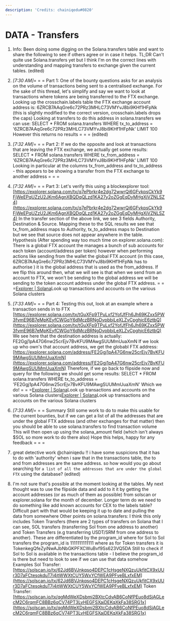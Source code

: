 ```yaml
---
description: 'Credits: chainiqedu#0820'
---
```


# DATA - Transfers



1. Info: Been doing some digging on the Solana.transfers table and want to share the following to see if others agree or in case it helps. TL;DR Can't quite use Solana.transfers yet but I think I'm on the correct lines with understanding and mapping transfers to exchange given the current tables. (edited)
2. _\[_7:30 AM_]_= = = Part 1: One of the bounty questions asks for an analysis on the volume of transactions being sent to a centralised exchange. For the sake of this thread, let's simplify and say we want to look at transactions where tokens are being transferred to the FTX exchange. Looking up the crosschain.labels table the FTX exchange account address is: 6ZRCB7AAqGre6c72PRz3MHLC73VMYvJ8bi9KHf1HFpNk (this is slightly modified to the correct version, crosschain.labels drops the caps) Looking at transfers to do this address in solana.transfers we can use: SELECT \* FROM solana.transfers WHERE tx\_to\_address = '6ZRCB7AAqGre6c72PRz3MHLC73VMYvJ8bi9KHf1HFpNk' LIMIT 100 However this returns no results = = = (edited)
3. _\[_7:32 AM_]_= = = Part 2: If we do the opposite and look at transactions that are leaving the FTX exchange, we actually get some results: SELECT \* FROM solana.transfers WHERE tx\_from\_address = '6ZRCB7AAqGre6c72PRz3MHLC73VMYvJ8bi9KHf1HFpNk' LIMIT 100 Looking in particular at the columns tx\_from\_address and tx\_to\_address - this appears to be showing a transfer from the FTX exchange to another address = = =
4. _\[_7:32 AM_]_= = = Part 3: Let's verify this using a blockexplorer tool: [https://explorer.solana.com/tx/q7ePbrkr4e2dg72wwrQi6GFvkpsCkYk9FjWeEPqUZzU2JKm6AgnXBQDqQLzd1KA27y2oZGgEqDyMHgXjVZNLSZ4](https://explorer.solana.com/tx/q7ePbrkr4e2dg72wwrQi6GFvkpsCkYk9FjWeEPqUZzU2JKm6AgnXBQDqQLzd1KA27y2oZGgEqDyMHgXjVZNLSZ4) In the transfer section of the above link, we see 3 fields Authority, Destination & Source. Mapping these to the SQL results we see that tx\_from\_address maps to Authority, tx\_to\_address maps to Destination but we see that source does not appear anywhere in the table. Hypothesis (After spending way too much time on explorer.solana.com): There is a global FTX account the manages a bunch of sub accounts for each token (account/address per token) however when performing actions like sending from the wallet the global FTX account (in this case, 6ZRCB7AAqGre6c72PRz3MHLC73VMYvJ8bi9KHf1HFpNk has to authorise ) it is the global address that is used as the from\_address. If we flip this around then, what we will see is that when we send from an account to FTX, we won't be sending to the global address we will be sending to the token account address under the global FTX address. = = =[Explorer | Solana](https://explorer.solana.com/tx/q7ePbrkr4e2dg72wwrQi6GFvkpsCkYk9FjWeEPqUZzU2JKm6AgnXBQDqQLzd1KA27y2oZGgEqDyMHgXjVZNLSZ4)Look up transactions and accounts on the various Solana clusters
5. _\[_7:33 AM_]_= = = Part 4: Testing this out, look at an example where a transaction sends in to FTX [https://explorer.solana.com/tx/tGuXFp9TPuLxf2YofJfFh6Jh69KZxx5PW3fvmE96B7eMpKEyfCWGqY6dMczBRNgDvpbbiLeXLZvCpghjcE6ztbQ](https://explorer.solana.com/tx/tGuXFp9TPuLxf2YofJfFh6Jh69KZxx5PW3fvmE96B7eMpKEyfCWGqY6dMczBRNgDvpbbiLeXLZvCpghjcE6ztbQ) We see here that the destination address is actually: FE2Ggj1pA47G6nw25crEjv7BvKFU9MAwgSUUMmUuaXmN If we look up who own's that account address, we get the globabl FTX address: [https://explorer.solana.com/address/FE2Ggj1pA47G6nw25crEjv7BvKFU9MAwgSUUMmUuaXmN](https://explorer.solana.com/address/FE2Ggj1pA47G6nw25crEjv7BvKFU9MAwgSUUMmUuaXmN) Therefore, if we go back to flipside now and query for the following we should get some results: SELECT \* FROM solana.transfers WHERE tx\_to\_address = 'FE2Ggj1pA47G6nw25crEjv7BvKFU9MAwgSUUMmUuaXmN' Which we do! = = =[Explorer | Solana](https://explorer.solana.com/tx/tGuXFp9TPuLxf2YofJfFh6Jh69KZxx5PW3fvmE96B7eMpKEyfCWGqY6dMczBRNgDvpbbiLeXLZvCpghjcE6ztbQ)Look up transactions and accounts on the various Solana clusters[Explorer | Solana](https://explorer.solana.com/address/FE2Ggj1pA47G6nw25crEjv7BvKFU9MAwgSUUMmUuaXmN)Look up transactions and accounts on the various Solana clusters
6. _\[_7:33 AM_]_= = = Summary Still some work to do to make this usable for the current bounties, but if we can get a list of all the addresses that are under the global FTX address (and other exchanges for that matter) then you should be able to use solana.transfers to find transaction volume This will then open up using the solana\_amount field (which isn't always $SOL so more work to do there also) Hope this helps, happy for any feedback = = =



1. great detective work @chainiqedu !! i have some suspicions that it has to do with 'authority' when i saw that in the transactions table, the to and from addresses are the same address. so how would you go about searching for `a list of all the addresses that are under the global FTX` using the database? (edited)
2. I'm not sure that's possible at the moment looking at the tables. My next thought was to use the flipside data and add to it it by getting the account addresses (or as much of them as possible) from solscan or explorer.solana for the month of december. Longer term do we need to do something like add known accounts for CEX to the labels table? Difficult part with that would be keeping it up to date and pulling the data from somewhere Other points on solana.transfers: I think this only includes Token Transfers (there are 2 types of transfers on Solana that I can see, SOL transfers (transferring Sol from one address to another) and Token Transfers (e.g transferring USDT/SRM from one address to another). These are differentiated by the program\_id where for Sol to Sol transfers the program\_id is 1111111111111 where as for Token transfers it is TokenkegQfeZyiNwAJbNbGKPFXCWuBvf9Ss623VQ5DA Still to check if Sol to Sol is available in the transactions table - I believe the program\_id is there but need to look to see if we can use that data somehow Examples Sol Transfer: [https://solscan.io/tx/62Jd6BVJnkqso4DEPC1cHsgeNXQzuUkfitCX9xUUr3D7aFCtesokduT7i4jtWWXtCUY5WxYCfWEA9PFveBLxfxEM](https://solscan.io/tx/62Jd6BVJnkqso4DEPC1cHsgeNXQzuUkfitCX9xUUr3D7aFCtesokduT7i4jtWWXtCUY5WxYCfWEA9PFveBLxfxEM) Token Transfer: [https://solscan.io/tx/qgMdWeXDsbmi2BXtcCdvAB6CoNfPEuo8dSjAGLecM2C6rqmFC8BBz6qCV74PT3LvHEGFSXajDEKqXkFa38SRG1x](https://solscan.io/tx/qgMdWeXDsbmi2BXtcCdvAB6CoNfPEuo8dSjAGLecM2C6rqmFC8BBz6qCV74PT3LvHEGFSXajDEKqXkFa38SRG1x)

